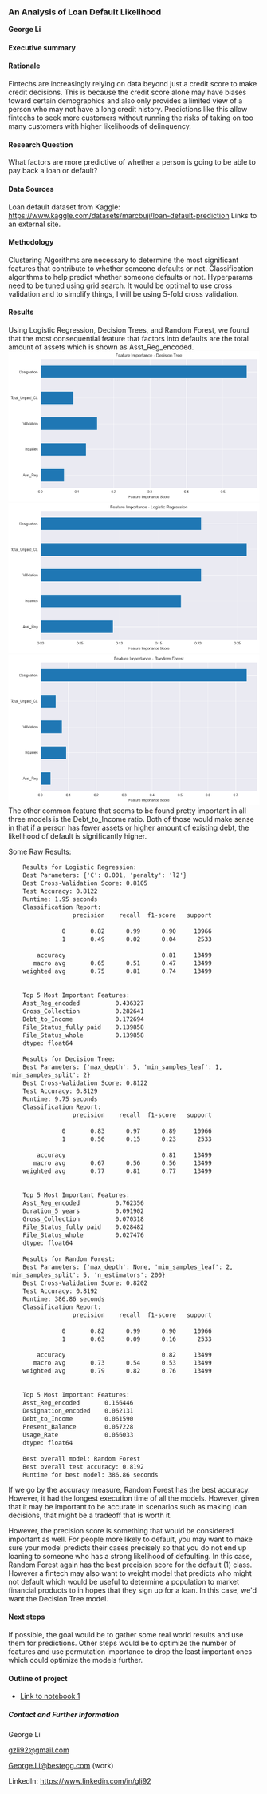### An Analysis of Loan Default Likelihood

**George Li**

#### Executive summary

#### Rationale
Fintechs are increasingly relying on data beyond just a credit score to make credit decisions. This is because the credit score alone may have biases toward certain demographics and also only provides a limited view of a person who may not have a long credit history. Predictions like this allow fintechs to seek more customers without running the risks of taking on too many customers with higher likelihoods of delinquency.
#### Research Question
What factors are more predictive of whether a person is going to be able to pay back a loan or default?
#### Data Sources
Loan default dataset from Kaggle: https://www.kaggle.com/datasets/marcbuji/loan-default-prediction Links to an external site.
#### Methodology
Clustering Algorithms are necessary to determine the most significant features that contribute to whether someone defaults or not.
Classification algorithms to help predict whether someone defaults or not.
Hyperparams need to be tuned using grid search.
It would be optimal to use cross validation and to simplify things, I will be using 5-fold cross validation.
#### Results
Using Logistic Regression, Decision Trees, and Random Forest, we found that the most consequential feature that factors into defaults are the total amount of assets which is shown as Asst_Reg_encoded.
![feature_importance_deci_tree.png](images/feature_importance_deci_tree.png)
![feature_importance_log_reg.png](images/feature_importance_log_reg.png)
![feature_importance_random_forest.png](images/feature_importance_random_forest.png)
The other common feature that seems to be found pretty important in all three models is the Debt_to_Income ratio. Both of those would make sense in that if a person has fewer assets or higher amount of existing debt, the likelihood of default is significantly higher. 

Some Raw Results:

        Results for Logistic Regression:
        Best Parameters: {'C': 0.001, 'penalty': 'l2'}
        Best Cross-Validation Score: 0.8105
        Test Accuracy: 0.8122
        Runtime: 1.95 seconds
        Classification Report:
                      precision    recall  f1-score   support
        
                   0       0.82      0.99      0.90     10966
                   1       0.49      0.02      0.04      2533
        
            accuracy                           0.81     13499
           macro avg       0.65      0.51      0.47     13499
        weighted avg       0.75      0.81      0.74     13499
        
        
        Top 5 Most Important Features:
        Asst_Reg_encoded          0.436327
        Gross_Collection          0.282641
        Debt_to_Income            0.172694
        File_Status_fully paid    0.139858
        File_Status_whole         0.139858
        dtype: float64
        
        Results for Decision Tree:
        Best Parameters: {'max_depth': 5, 'min_samples_leaf': 1, 'min_samples_split': 2}
        Best Cross-Validation Score: 0.8122
        Test Accuracy: 0.8129
        Runtime: 9.75 seconds
        Classification Report:
                      precision    recall  f1-score   support
        
                   0       0.83      0.97      0.89     10966
                   1       0.50      0.15      0.23      2533
        
            accuracy                           0.81     13499
           macro avg       0.67      0.56      0.56     13499
        weighted avg       0.77      0.81      0.77     13499
        
        
        Top 5 Most Important Features:
        Asst_Reg_encoded          0.762356
        Duration_5 years          0.091902
        Gross_Collection          0.070318
        File_Status_fully paid    0.028482
        File_Status_whole         0.027476
        dtype: float64
        
        Results for Random Forest:
        Best Parameters: {'max_depth': None, 'min_samples_leaf': 2, 'min_samples_split': 5, 'n_estimators': 200}
        Best Cross-Validation Score: 0.8202
        Test Accuracy: 0.8192
        Runtime: 386.86 seconds
        Classification Report:
                      precision    recall  f1-score   support
        
                   0       0.82      0.99      0.90     10966
                   1       0.63      0.09      0.16      2533
        
            accuracy                           0.82     13499
           macro avg       0.73      0.54      0.53     13499
        weighted avg       0.79      0.82      0.76     13499
        
        
        Top 5 Most Important Features:
        Asst_Reg_encoded       0.166446
        Designation_encoded    0.062131
        Debt_to_Income         0.061590
        Present_Balance        0.057228
        Usage_Rate             0.056033
        dtype: float64
        
        Best overall model: Random Forest
        Best overall test accuracy: 0.8192
        Runtime for best model: 386.86 seconds

If we go by the accuracy measure, Random Forest has the best accuracy. However, it had the longest execution time of all the models. However, given that it may be important to be accurate in scenarios such as making loan decisions, 
that might be a tradeoff that is worth it.

However, the precision score is something that would be considered important as well. For people more likely to default, you may want to make sure your model predicts their cases precisely so that 
you do not end up loaning to someone who has a strong likelihood of defaulting. In this case, Random Forest again has the best precision score for the default (1) class. However a fintech may also want to 
weight model that predicts who might not default which would be useful to determine a population to market financial products to in hopes that they sign up for a loan. In this case, we'd want the Decision Tree model. 


#### Next steps
If possible, the goal would be to gather some real world results and use them for predictions. Other steps would be to optimize the number of features and use permutation importance to drop the least
important ones which could optimize the models further.
#### Outline of project

- [Link to notebook 1]([analysis.ipynb](analysis.ipynb))


##### Contact and Further Information
George Li

gzli92@gmail.com

George.Li@bestegg.com (work)

LinkedIn: https://www.linkedin.com/in/gli92

```